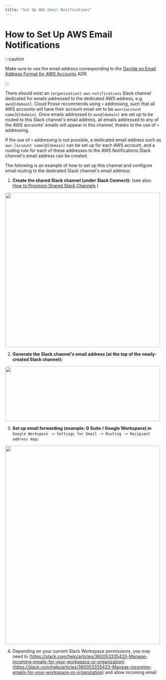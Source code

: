 ```yaml
---
title: "Set Up AWS Email Notifications"
---
```


# How to Set Up AWS Email Notifications

:::caution

Make sure to use the email address corresponding to the
[Decide on Email Address Format for AWS Accounts](/learn/foundation/design-decisions/decide-on-email-address-format-for-aws-accounts)
ADR.

:::

There should exist an `[organization]-aws-notifications` Slack channel dedicated for emails addressed to the dedicated
AWS address, e.g. `aws@[domain]`. Cloud Posse recommends using `+` addressing, such that all AWS accounts will have
their account email set to be `aws+[account name]@[domain]`. Once emails addressed to `aws@[domain]` are set up to be
routed to this Slack channel's email address, all emails addressed to any of the AWS accounts' emails will appear in
this channel, thanks to the use of `+` addressing.

If the use of `+` addressing is not possible, a dedicated email address such as `aws.[account name]@[domain]` can be set
up for each AWS account, and a routing rule for each of these addresses to the AWS Notifications Slack channel's email
address can be created.

The following is an example of how to set up this channel and configure email routing to the dedicated Slack channel's
email address:

1. **Create the shared Slack channel (under Slack Connect):** (see also:
   [How to Provision Shared Slack Channels](/reference/how-to-provision-shared-slack-channels/) )

<img src="/assets/refarch/image-20211016-221505.png" height="496" width="500" /><br/>

2. **Generate the Slack channel's email address (at the top of the newly-created Slack channel):**

<img src="/assets/refarch/image-20211016-221515.png" height="176" width="500" /><br/>

3. **Set up email forwarding (example: G Suite / Google Workspace) in**
   `Google Workspace -> Settings for Gmail -> Routing -> Recipient address map`**:**

<img src="/assets/refarch/image-20211016-221527.png" height="637" width="500" /><br/>

4. Depending on your current Slack Workspace permissions, you may need to
   [https://slack.com/help/articles/360053335433-Manage-incoming-emails-for-your-workspace-or-organization](https://slack.com/help/articles/360053335433-Manage-incoming-emails-for-your-workspace-or-organization)
   and allow incoming email
